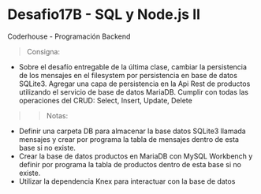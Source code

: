 # Desafio17B - SQL y Node.js II
Coderhouse - Programación Backend

> Consigna: 
- Sobre el desafío entregable de la última clase, cambiar la persistencia de los mensajes en el filesystem por persistencia en base de datos SQLite3.
Agregar una capa de persistencia en la Api Rest de productos utilizando el servicio de base de datos MariaDB. Cumplir con todas las operaciones del CRUD: Select, Insert, Update, Delete

>> Notas:
- Definir una carpeta DB para almacenar la base datos SQLite3 llamada mensajes y crear por programa la tabla de mensajes dentro de esta base si no existe.
- Crear la base de datos productos en MariaDB con MySQL Workbench y definir por programa la tabla de productos dentro de esta base si no existe.
- Utilizar la dependencia Knex para interactuar con la base de datos

